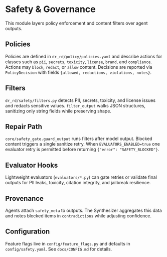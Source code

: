 # Safety & Governance

This module layers policy enforcement and content filters over agent outputs.

## Policies
Policies are defined in `dr_rd/policy/policies.yaml` and describe actions for
classes such as `pii`, `secrets`, `toxicity`, `license`, `brand`, and
`compliance`. Actions may `block`, `redact`, or `allow` content. Decisions are
reported via `PolicyDecision` with fields `{allowed, redactions, violations, notes}`.

## Filters
`dr_rd/safety/filters.py` detects PII, secrets, toxicity, and license issues and
redacts sensitive values. `filter_output` walks JSON structures, sanitizing only
string fields while preserving shape.

## Repair Path
`core/safety_gate.guard_output` runs filters after model output. Blocked content
triggers a single sanitize retry. When `EVALUATORS_ENABLED=true` one evaluator
retry is permitted before returning `{"error": "SAFETY_BLOCKED"}`.

## Evaluator Hooks
Lightweight evaluators (`evaluators/*.py`) can gate retries or validate final
outputs for PII leaks, toxicity, citation integrity, and jailbreak resilience.

## Provenance
Agents attach `safety_meta` to outputs. The Synthesizer aggregates this data and
notes blocked items in `contradictions` while adjusting confidence.

## Configuration
Feature flags live in `config/feature_flags.py` and defaults in
`config/safety.yaml`. See `docs/CONFIG.md` for details.
